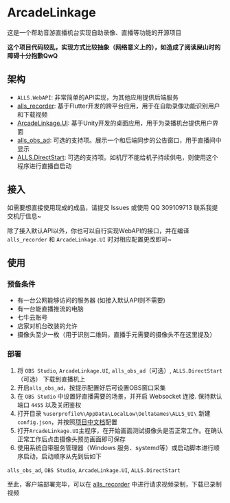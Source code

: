 # ArcadeLinkage

这是一个帮助音游直播机台实现自助录像、直播等功能的开源项目

**这个项目代码较乱，实现方式比较抽象（网络意义上的），如造成了阅读屎山时的障碍十分抱歉QwQ**

## 架构

- `ALLS.WebAPI`: 非常简单的API实现，为其他应用提供后端服务
- [alls_recorder](https://github.com/Kgym-Hina/alls_recorder): 基于Flutter开发的跨平台应用，用于在自助录像功能识别用户和下载视频
- [ArcadeLinkage.UI](https://github.com/Kgym-Hina/ArcadeLinkage.UI): 基于Unity开发的桌面应用，用于为录播机台提供用户界面
- [alls_obs_ad](https://github.com/Kgym-Hina/alls_obs_ad): 可选的支持项。展示一个和后端同步的公告窗口，用于直播间中显示
- [ALLS.DirectStart](https://github.com/Kgym-Hina/ALLS.DirectStart): 可选的支持项。如机厅不能给机子持续供电，则使用这个程序进行直播自启动

## 接入

如需要想直接使用现成的成品，请提交 Issues 或使用 QQ 309109713 联系我提交机厅信息~

除了接入默认API以外，你也可以自行实现WebAPI的接口，并在编译 `alls_recorder` 和 `ArcadeLinkage.UI` 时对相应配置更改即可~

## 使用

### 预备条件

- 有一台公网能够访问的服务器 (如接入默认API则不需要)
- 有一台能直播推流的电脑
- 七牛云账号
- 店家对机台改装的允许
- 摄像头至少一枚（用于识别二维码，直播手元需要的摄像头不在这里提及）

### 部署

1. 将 `OBS Studio`, `ArcadeLinkage.UI`, `alls_obs_ad`（可选）, `ALLS.DirectStart`（可选） 下载到直播机上
2. 开启`alls_obs_ad`，按提示配置好后可设置OBS窗口采集
3. 在 `OBS Studio` 中设置好直播需要的场景，并开启 Websocket 连接. 保持默认端口 `4455` 以及关闭鉴权
4. 打开目录 `%userprofile%\AppData\LocalLow\DeltaGames\ALLS_UI\` 新建 `config.json`，并按照[项目中文档](https://github.com/Kgym-Hina/ArcadeLinkage.UI)配置
5. 打开`ArcadeLinkage.UI`主程序，在开始画面测试摄像头是否正常工作。在确认正常工作后点击摄像头预览画面即可保存
6. 使用系统自带服务管理器（Windows 服务、systemd等）或启动脚本进行顺序启动，启动顺序从先到后如下

`alls_obs_ad`, `OBS Studio`, `ArcadeLinkage.UI`, `ALLS.DirectStart`

至此，客户端部署完毕，可以在 [alls_recorder](https://github.com/Kgym-Hina/alls_recorder) 中进行请求视频录制，下载已录制视频
